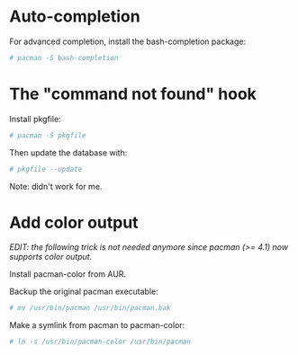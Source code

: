 <!-- 
.. title: Configure pacman
.. slug: configure-pacman
.. date: 2013-01-01T00:00:11+02:00
.. tags: archlinux, pacman
.. link: 
.. description: 
.. type: text
-->

# Auto-completion

For advanced completion, install the bash-completion package:

```bash
# pacman -S bash-completion
```

# The "command not found" hook

Install pkgfile:

```bash
# pacman -S pkgfile
```

Then update the database with:

```bash
# pkgfile --update
```

Note: didn't work for me.

# Add color output

*EDIT: the following trick is not needed anymore since pacman (>= 4.1) now
supports color output.*

Install pacman-color from AUR.

Backup the original pacman executable:

```bash
# mv /usr/bin/pacman /usr/bin/pacman.bak
```

Make a symlink from pacman to pacman-color:

```bash
# ln -s /usr/bin/pacman-color /usr/bin/pacman
```
